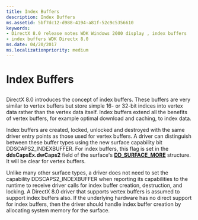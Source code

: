 ```yaml
---
title: Index Buffers
description: Index Buffers
ms.assetid: 5bf7dc12-d988-4194-a81f-52c9c5356610
keywords:
- DirectX 8.0 release notes WDK Windows 2000 display , index buffers
- index buffers WDK Directx 8.0
ms.date: 04/20/2017
ms.localizationpriority: medium
---
```


# Index Buffers


## <span id="ddk_index_buffers_gg"></span><span id="DDK_INDEX_BUFFERS_GG"></span>


DirectX 8.0 introduces the concept of index buffers. These buffers are very similar to vertex buffers but store simple 16- or 32-bit indices into vertex data rather than the vertex data itself. Index buffers extend all the benefits of vertex buffers, for example optimal download and caching, to index data.

Index buffers are created, locked, unlocked and destroyed with the same driver entry points as those used for vertex buffers. A driver can distinguish between these buffer types using the new surface capability bit DDSCAPS2\_INDEXBUFFER. For index buffers, this flag is set in the **ddsCapsEx.dwCaps2** field of the surface's [**DD\_SURFACE\_MORE**](https://docs.microsoft.com/windows/desktop/api/ddrawint/ns-ddrawint-_dd_surface_more) structure. It will be clear for vertex buffers.

Unlike many other surface types, a driver does not need to set the capability DDSCAPS2\_INDEXBUFFER when reporting its capabilities to the runtime to receive driver calls for index buffer creation, destruction, and locking. A DirectX 8.0 driver that supports vertex buffers is assumed to support index buffers also. If the underlying hardware has no direct support for index buffers, then the driver should handle index buffer creation by allocating system memory for the surface.

 

 





